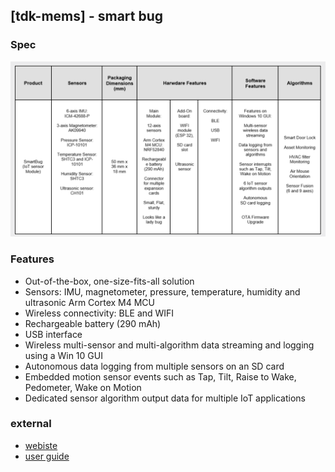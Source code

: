 ## [tdk-mems] - smart bug

### Spec
![](../../assets/img/tdk_smart_bug.png)

### Features

* Out-of-the-box, one-size-fits-all solution
* Sensors: IMU, magnetometer, pressure, temperature, humidity and ultrasonic
Arm Cortex M4 MCU
* Wireless connectivity: BLE and WIFI
* Rechargeable battery (290 mAh)
* USB interface
* Wireless multi-sensor and multi-algorithm data streaming and logging using a Win 10 GUI
* Autonomous data logging from multiple sensors on an SD card
* Embedded motion sensor events such as Tap, Tilt, Raise to Wake, Pedometer, Wake on Motion
* Dedicated sensor algorithm output data for multiple IoT applications


### external
* [webiste](https://invensense.tdk.com/smartbug/)
* [user guide](http://3cfeqx1hf82y3xcoull08ihx-wpengine.netdna-ssl.com/wp-content/uploads/2020/07/SW-000103-SmartBug-User-Guide-v1.1.pdf)